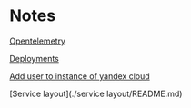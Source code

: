 # Notes

[Opentelemetry](./opentelemetry/README.md)

[Deployments](./deployments/README.md)

[Add user to instance of yandex cloud](./yandex-cloud-add-user/README.md)

[Service layout](./service layout/README.md)
